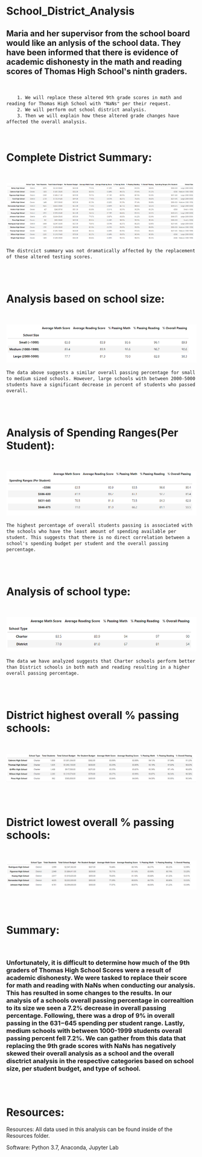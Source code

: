 # School_District_Analysis
## Maria and her supervisor from the school board would like an anlysis of the school data. They have been informed that there is evidence of academic dishonesty in the math and reading scores of Thomas High School's ninth graders.

<br />
       
        1. We will replace these altered 9th grade scores in math and reading for Thomas High School with "NaNs" per their request.
        2. We will perform out school district analysis.
        3. Then we will explain how these altered grade changes have affected the overall analysis. 

<br />

# Complete District Summary:

<br />

![adding png for final district summary](Resources/per_school_summary_df.png)

    The distrcict summary was not dramatically affected by the replacement of these altered testing scores. 


<br />
<br />

# Analysis based on school size:

<br />

![PNG for schools by size](Resources/success_by_school_size.png)


    The data above suggests a similar overall passing percentage for small to medium sized schools. However, large schools with between 2000-5000 students have a significant decrease in percent of students who passed overall.
<br />
<br />

# Analysis of Spending Ranges(Per Student):

<br />

![PNG for schools by spending per student](Resources/success_per_school_budget.png)


    The highest percentage of overall students passing is associated with the schools who have the least amount of spending available per student. This suggests that there is no direct correlation between a school's spending budget per student and the overall passing percentage.

<br />
<br />

# Analysis of school type:

<br />

![PNG for schools by type](Resources/success_by_type.png)


    The data we have analyzed suggests that Charter schools perform better than District schools in both math and reading resulting in a higher overall passing percentage.

<br />
<br />

# District highest overall % passing schools:
<br />

![top performing schools](Resources/top_schools.png)

<br />
<br />

# District lowest overall % passing schools:

<br />

![low performing schools](Resources/low_schools.png)

<br />
<br />

# Summary:

<br />

### Unfortunately, it is difficult to determine how much of the 9th graders of Thomas High School Scores were a result of academic dishonesty. We were tasked to replace their score for math and reading with NaNs when conducting our analysis. This has resulted in some changes to the results. In our analysis of a schools overall passing percentage in correaltion to its size we seen a 7.2% decrease in overall passing percentage. Following, there was a drop of 9% in overall passing in the $631-$645 spending per student range. Lastly, medium schools with between 1000-1999 students overall passing percent fell 7.2%. We can gather from this data that replacing the 9th grade scores with NaNs has negatively skewed their overall analysis as a school and the overall disctrict analysis in the respective categories based on school size, per student budget, and type of school.

<br />
<br />

# Resources:

Resources: All data used in this analysis can be found inside of the Resources folder.

Software: Python 3.7, Anaconda, Jupyter Lab
